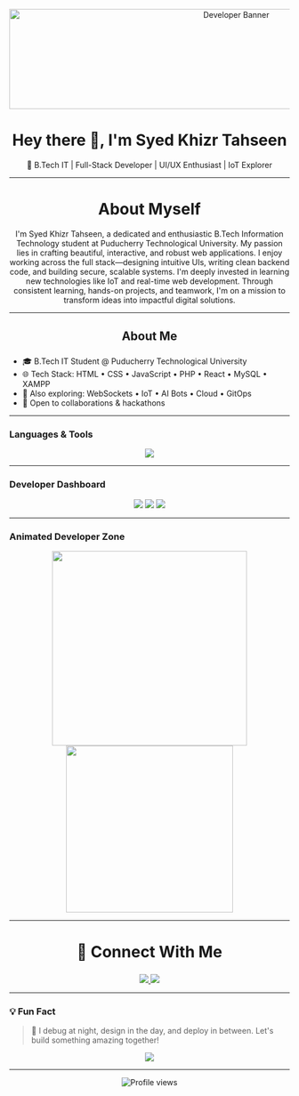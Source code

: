 <!-- 🌟 Profile Banner -->
<p align="center">
  <img src="https://media.giphy.com/media/26tn33aiTi1jkl6H6/giphy.gif" alt="Developer Banner" width="800" height="180" />
</p>


<h1 align="center">Hey there 👋, I'm Syed Khizr Tahseen</h1>

<p align="center">
  🚀 B.Tech IT | Full-Stack Developer | UI/UX Enthusiast | IoT Explorer  
</p>

---

###      <h1 align="center">About Myself</h1>

<p align="center">
  I'm Syed Khizr Tahseen, a dedicated and enthusiastic B.Tech Information Technology student at Puducherry Technological University. My passion lies in crafting beautiful, interactive, and robust web applications. I enjoy working across the full stack—designing intuitive UIs, writing clean backend code, and building secure, scalable systems. I'm deeply invested in learning new technologies like IoT and real-time web development. Through consistent learning, hands-on projects, and teamwork, I'm on a mission to transform ideas into impactful digital solutions.
</p>
</p>

---
<h2 align="center">About Me</h2>

###  
- 🎓 B.Tech IT Student @ Puducherry Technological University  
- 🌐 Tech Stack: HTML • CSS • JavaScript • PHP • React • MySQL • XAMPP  
- 🧠 Also exploring: WebSockets • IoT • AI Bots • Cloud • GitOps  
- 🤝 Open to collaborations & hackathons  

---

###  Languages & Tools
<p align="center">
  <img src="https://skillicons.dev/icons?i=html,css,js,php,mysql,react,nodejs,github,git,vscode,figma,bootstrap,java,python,cpp,c,oracle,sql" />
</p>

---

###  Developer Dashboard
<p align="center">
  <img src="https://github-profile-summary-cards.vercel.app/api/cards/profile-details?username=SyedkTahseen&theme=tokyonight" />
  <img src="https://github-profile-summary-cards.vercel.app/api/cards/repos-per-language?username=SyedkTahseen&theme=tokyonight" />
  <img src="https://github-profile-summary-cards.vercel.app/api/cards/most-commit-language?username=SyedkTahseen&theme=tokyonight" />
</p>

---

###  Animated Developer Zone
<p align="center">
  <img src="https://media.giphy.com/media/f3iwJFOVOwuy7K6FFw/giphy.gif" width="350px" />
  <br />
  <img src="https://media.giphy.com/media/kH1DBkPNyZPOk0BxrM/giphy.gif" width="300px" />
</p>

---
<h1 align="center">🤝 Connect With Me</h1>

### 
<p align="center">
  <a href="https://www.linkedin.com/in/syed-khizr-tahseen-521256286/" target="_blank">
    <img src="https://img.shields.io/badge/LinkedIn-blue?style=for-the-badge&logo=linkedin" />
  </a>
  <a href="https://github.com/SyedkTahseen" target="_blank">
    <img src="https://img.shields.io/badge/GitHub-black?style=for-the-badge&logo=github" />
  </a>
</p>

---

### 💡 Fun Fact
> 🌌 I debug at night, design in the day, and deploy in between. Let's build something amazing together!

<p align="center">
  <img src="https://readme-typing-svg.herokuapp.com?font=Fira+Code&size=22&pause=1000&color=00FF95&center=true&vCenter=true&width=435&lines=Thank+you+for+visiting!+🌟;Check+out+my+repos!+🔥;Let's+collab+on+a+project!+🚀" />
</p>

---

<p align="center">
  <img src="https://komarev.com/ghpvc/?username=SyedkTahseen&style=flat-square&color=blue" alt="Profile views" />
</p>
